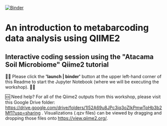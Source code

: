 [![Binder](https://mybinder.org/badge_logo.svg)](https://mybinder.org/v2/gh/elaine-shen/jupyter_test/HEAD)

# An introduction to metabarcoding data analysis using QIIME2 
## Interactive coding session using the "Atacama Soil Microbiome" Qiime2 tutorial

:triangular_flag_on_post::triangular_flag_on_post: Please click the **'launch | binder'** button at the upper left-hand corner of this Readme to start the Jupyter Notebook (where we will be executing the workshop). :triangular_flag_on_post::triangular_flag_on_post:

:sos: Need help? For all of the Qiime2 outputs from this workshop, please visit this Google Drive folder: https://drive.google.com/drive/folders/1l52A69u8JPc3jq3oZlkPmwTpHb3b2Mf1?usp=sharing . Visualizations (.qzv files) can be viewed by dragging and dropping those files onto https://view.qiime2.org/. 
